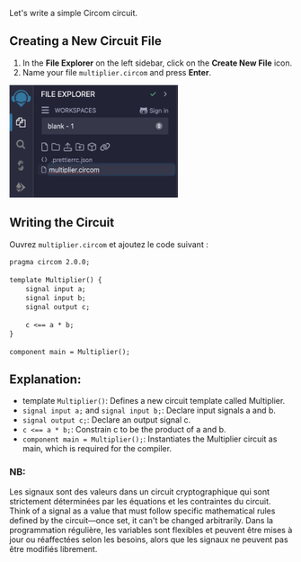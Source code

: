 Let's write a simple Circom circuit.

## Creating a New Circuit File

1. In the **File Explorer** on the left sidebar, click on the **Create New File** icon.
2. Name your file `multiplier.circom` and press **Enter**.

<img src="https://raw.githubusercontent.com/ethereum/remix-workshops/master/CircomIntro/step-3/images/create_new_file.png" alt="create-new-file" width=300 height=200>

## Writing the Circuit

Ouvrez `multiplier.circom` et ajoutez le code suivant :

```circom
pragma circom 2.0.0;

template Multiplier() {
    signal input a;
    signal input b;
    signal output c;

    c <== a * b;
}

component main = Multiplier();
```

## Explanation:

- template `Multiplier()`: Defines a new circuit template called Multiplier.
- `signal input a;` and `signal input b;`: Declare input signals a and b.
- `signal output c;`: Declare an output signal c.
- `c <== a * b;`: Constrain c to be the product of a and b.
- `component main = Multiplier();`: Instantiates the Multiplier circuit as main, which is required for the compiler.

### NB:

Les signaux sont des valeurs dans un circuit cryptographique qui sont strictement déterminées par les équations et les contraintes du circuit. Think of a signal as a value that must follow specific mathematical rules defined by the circuit—once set, it can't be changed arbitrarily. Dans la programmation régulière, les variables sont flexibles et peuvent être mises à jour ou réaffectées selon les besoins, alors que les signaux ne peuvent pas être modifiés librement.
